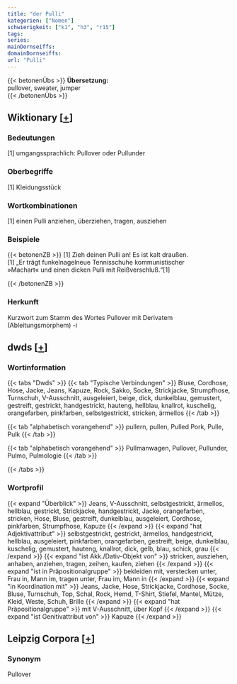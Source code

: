 ```yaml
---
title: "der Pulli"
kategorien: ["Nomen"]
schwierigkeit: ["k1", "h3", "r15"]
tags:
series:
mainDornseiffs:
domainDornseiffs:
url: "Pulli"
---
```


{{< betonenÜbs >}}
**Übersetzung:**  
pullover, sweater, jumper  
{{< /betonenÜbs >}}

## Wiktionary [[+](https://de.wiktionary.org/wiki/Pulli)]

### Bedeutungen
[1] umgangssprachlich: Pullover oder Pullunder  

### Oberbegriffe
[1] Kleidungsstück  

### Wortkombinationen
[1] einen Pulli anziehen, überziehen, tragen, ausziehen  

### Beispiele
{{< betonenZB >}}
[1] Zieh deinen Pulli an! Es ist kalt draußen.  
[1] „Er trägt funkelnagelneue Tennisschuhe kommunistischer »Machart« und einen dicken Pulli mit Reißverschluß.“[1]  

{{< /betonenZB >}}
### Herkunft
Kurzwort zum Stamm des Wortes Pullover mit Derivatem (Ableitungsmorphem) -i  



## dwds [[+](https://www.dwds.de/wb/Pulli)]

### Wortinformation
{{< tabs "Dwds" >}}
{{< tab "Typische Verbindungen" >}}
Bluse, Cordhose, Hose, Jacke, Jeans, Kapuze, Rock, Sakko, Socke, Strickjacke, Strumpfhose, Turnschuh, V-Ausschnitt, ausgeleiert, beige, dick, dunkelblau, gemustert, gestreift, gestrickt, handgestrickt, hauteng, hellblau, knallrot, kuschelig, orangefarben, pinkfarben, selbstgestrickt, stricken, ärmellos
{{< /tab >}}

{{< tab "alphabetisch vorangehend" >}}
pullern, pullen, Pulled Pork, Pulle, Pulk
{{< /tab >}}

{{< tab "alphabetisch vorangehend" >}}
Pullmanwagen, Pullover, Pullunder, Pulmo, Pulmologie
{{< /tab >}}

{{< /tabs >}}

### Wortprofil
{{< expand "Überblick" >}} Jeans, V-Ausschnitt, selbstgestrickt, ärmellos, hellblau, gestrickt, Strickjacke, handgestrickt, Jacke, orangefarben, stricken, Hose, Bluse, gestreift, dunkelblau, ausgeleiert, Cordhose, pinkfarben, Strumpfhose, Kapuze {{< /expand >}}
{{< expand "hat Adjektivattribut" >}} selbstgestrickt, gestrickt, ärmellos, handgestrickt, hellblau, ausgeleiert, pinkfarben, orangefarben, gestreift, beige, dunkelblau, kuschelig, gemustert, hauteng, knallrot, dick, gelb, blau, schick, grau {{< /expand >}}
{{< expand "ist Akk./Dativ-Objekt von" >}} stricken, ausziehen, anhaben, anziehen, tragen, zeihen, kaufen, ziehen {{< /expand >}}
{{< expand "ist in Präpositionalgruppe" >}} bekleiden mit, verstecken unter, Frau in, Mann im, tragen unter, Frau im, Mann in {{< /expand >}}
{{< expand "in Koordination mit" >}} Jeans, Jacke, Hose, Strickjacke, Cordhose, Socke, Bluse, Turnschuh, Top, Schal, Rock, Hemd, T-Shirt, Stiefel, Mantel, Mütze, Kleid, Weste, Schuh, Brille {{< /expand >}}
{{< expand "hat Präpositionalgruppe" >}} mit V-Ausschnitt, über Kopf {{< /expand >}}
{{< expand "ist Genitivattribut von" >}} Kapuze {{< /expand >}}

## Leipzig Corpora [[+](https://corpora.uni-leipzig.de/en/res?word=Pulli&corpusId=deu_newscrawl-public_2018)]


### Synonym
Pullover

